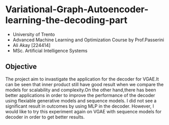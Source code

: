 # Variational-Graph-Autoencoder-learning-the-decoding-part

- University of Trento
- Advanced Machine Learning and Optimization Course by Prof.Passerini
- Ali Akay [224414]
- MSc. Artificial Intelligence Systems


## Objective
The project aim to invastigate the application
for the decoder for VGAE.It can be seen that inner product
still have good result when we compare the models for
scalability and complexity.On the other hand,there has
been better applications in order to improve the performance of the decoder using flexiable generative models
and sequence models.
I did not see a significant result in outcomes by using MLP
in the decoder. However, I would like to try this experiment
again on VGAE with sequence models for decoder in order
to get better results.

